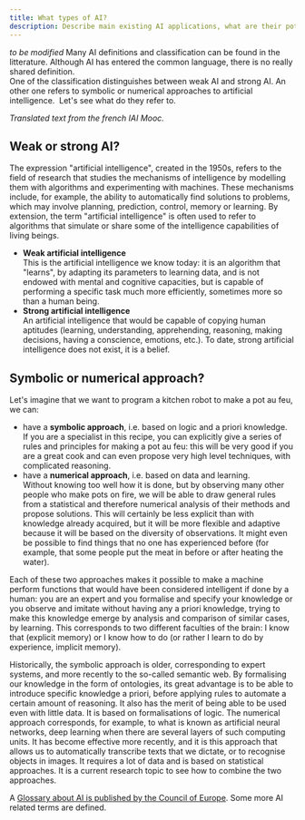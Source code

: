 ```yaml
---
title: What types of AI?
description: Describe main existing AI applications, what are their potential or existing uses in Education
---
```


*to be modified* 
Many AI definitions and classification can be found in the litterature. Although AI has entered the common language, there is no really shared definition.  
One of the classification distinguishes between weak AI and strong AI. An other one refers to symbolic or numerical approaches to artificial intelligence.  Let's see what do they refer to.

_Translated text from the french IAI Mooc._

Weak or strong AI?
------------------

The expression "artificial intelligence", created in the 1950s, refers to the field of research that studies the mechanisms of intelligence by modelling them with algorithms and experimenting with machines. These mechanisms include, for example, the ability to automatically find solutions to problems, which may involve planning, prediction, control, memory or learning. By extension, the term "artificial intelligence" is often used to refer to algorithms that simulate or share some of the intelligence capabilities of living beings.

*   **Weak artificial intelligence**  
    This is the artificial intelligence we know today: it is an algorithm that "learns", by adapting its parameters to learning data, and is not endowed with mental and cognitive capacities, but is capable of performing a specific task much more efficiently, sometimes more so than a human being.
*   **Strong artificial intelligence**  
    An artificial intelligence that would be capable of copying human aptitudes (learning, understanding, apprehending, reasoning, making decisions, having a conscience, emotions, etc.). To date, strong artificial intelligence does not exist, it is a belief.

Symbolic or numerical approach?
-------------------------------

Let's imagine that we want to program a kitchen robot to make a pot au feu, we can:

*   have a **symbolic approach**, i.e. based on logic and a priori knowledge.  
    If you are a specialist in this recipe, you can explicitly give a series of rules and principles for making a pot au feu: this will be very good if you are a great cook and can even propose very high level techniques, with complicated reasoning.
*   have a **numerical approach**, i.e. based on data and learning.  
    Without knowing too well how it is done, but by observing many other people who make pots on fire, we will be able to draw general rules from a statistical and therefore numerical analysis of their methods and propose solutions. This will certainly be less explicit than with knowledge already acquired, but it will be more flexible and adaptive because it will be based on the diversity of observations. It might even be possible to find things that no one has experienced before (for example, that some people put the meat in before or after heating the water).

Each of these two approaches makes it possible to make a machine perform functions that would have been considered intelligent if done by a human: you are an expert and you formalise and specify your knowledge or you observe and imitate without having any a priori knowledge, trying to make this knowledge emerge by analysis and comparison of similar cases, by learning. This corresponds to two different faculties of the brain: I know that (explicit memory) or I know how to do (or rather I learn to do by experience, implicit memory).  

Historically, the symbolic approach is older, corresponding to expert systems, and more recently to the so-called semantic web. By formalising our knowledge in the form of ontologies, its great advantage is to be able to introduce specific knowledge a priori, before applying rules to automate a certain amount of reasoning. It also has the merit of being able to be used even with little data. It is based on formalisations of logic. The numerical approach corresponds, for example, to what is known as artificial neural networks, deep learning when there are several layers of such computing units. It has become effective more recently, and it is this approach that allows us to automatically transcribe texts that we dictate, or to recognise objects in images. It requires a lot of data and is based on statistical approaches. It is a current research topic to see how to combine the two approaches.  


A [Glossary about AI is published by the Council of Europe](https://www.coe.int/en/web/artificial-intelligence/glossary). Some more AI related terms are defined.
